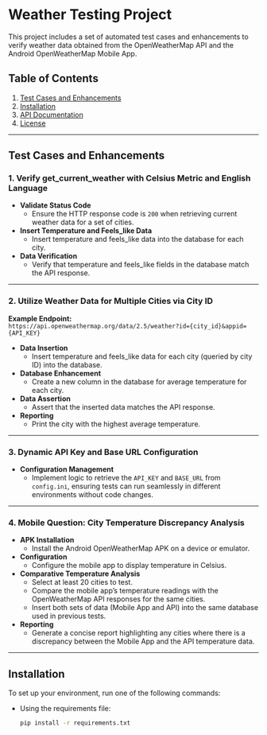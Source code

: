 # Weather Testing Project

This project includes a set of automated test cases and enhancements to verify weather data obtained from the OpenWeatherMap API and the Android OpenWeatherMap Mobile App.

## Table of Contents

1. [Test Cases and Enhancements](#test-cases-and-enhancements)
2. [Installation](#installation)
3. [API Documentation](#api-documentation)
4. [License](#license)

---

## Test Cases and Enhancements

### 1. Verify get_current_weather with Celsius Metric and English Language

- **Validate Status Code**
  - Ensure the HTTP response code is `200` when retrieving current weather data for a set of cities.
- **Insert Temperature and Feels_like Data**
  - Insert temperature and feels_like data into the database for each city.
- **Data Verification**
  - Verify that temperature and feels_like fields in the database match the API response.

---

### 2. Utilize Weather Data for Multiple Cities via City ID

**Example Endpoint:**  
`https://api.openweathermap.org/data/2.5/weather?id={city_id}&appid={API_KEY}`

- **Data Insertion**
  - Insert temperature and feels_like data for each city (queried by city ID) into the database.
- **Database Enhancement**
  - Create a new column in the database for average temperature for each city.
- **Data Assertion**
  - Assert that the inserted data matches the API response.
- **Reporting**
  - Print the city with the highest average temperature.

---

### 3. Dynamic API Key and Base URL Configuration

- **Configuration Management**
  - Implement logic to retrieve the `API_KEY` and `BASE_URL` from `config.ini`, ensuring tests can run seamlessly in different environments without code changes.

---

### 4. Mobile Question: City Temperature Discrepancy Analysis

- **APK Installation**
  - Install the Android OpenWeatherMap APK on a device or emulator.
- **Configuration**
  - Configure the mobile app to display temperature in Celsius.
- **Comparative Temperature Analysis**
  - Select at least 20 cities to test.
  - Compare the mobile app’s temperature readings with the OpenWeatherMap API responses for the same cities.
  - Insert both sets of data (Mobile App and API) into the same database used in previous tests.
- **Reporting**
  - Generate a concise report highlighting any cities where there is a discrepancy between the Mobile App and the API temperature data.

---

## Installation

To set up your environment, run one of the following commands:

- Using the requirements file:
  ```bash
  pip install -r requirements.txt
